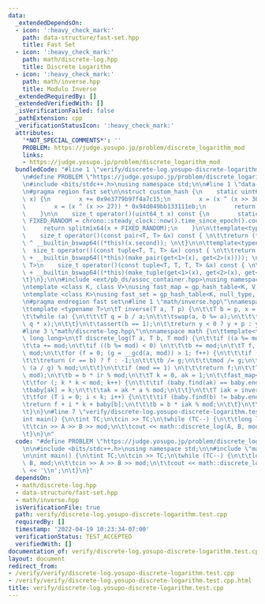 ```yaml
---
data:
  _extendedDependsOn:
  - icon: ':heavy_check_mark:'
    path: data-structure/fast-set.hpp
    title: Fast Set
  - icon: ':heavy_check_mark:'
    path: math/discrete-log.hpp
    title: Discrete Logarithm
  - icon: ':heavy_check_mark:'
    path: math/inverse.hpp
    title: Modulo Inverse
  _extendedRequiredBy: []
  _extendedVerifiedWith: []
  _isVerificationFailed: false
  _pathExtension: cpp
  _verificationStatusIcon: ':heavy_check_mark:'
  attributes:
    '*NOT_SPECIAL_COMMENTS*': ''
    PROBLEM: https://judge.yosupo.jp/problem/discrete_logarithm_mod
    links:
    - https://judge.yosupo.jp/problem/discrete_logarithm_mod
  bundledCode: "#line 1 \"verify/discrete-log.yosupo-discrete-logarithm.test.cpp\"\
    \n#define PROBLEM \"https://judge.yosupo.jp/problem/discrete_logarithm_mod\"\n\
    \n#include <bits/stdc++.h>\nusing namespace std;\n\n#line 1 \"data-structure/fast-set.hpp\"\
    \n#pragma region fast set\n\nstruct custom_hash {\n    static uint64_t splitmix64(uint64_t\
    \ x) {\n        x += 0x9e3779b97f4a7c15;\n        x = (x ^ (x >> 30)) * 0xbf58476d1ce4e5b9;\n\
    \        x = (x ^ (x >> 27)) * 0x94d049bb133111eb;\n        return x ^ (x >> 31);\n\
    \    }\n\n    size_t operator()(uint64_t x) const {\n        static const uint64_t\
    \ FIXED_RANDOM = chrono::steady_clock::now().time_since_epoch().count();\n   \
    \     return splitmix64(x + FIXED_RANDOM);\n    }\n\n\ttemplate<typename T>\n\
    \    size_t operator()(const pair<T, T> &x) const { \n\t\treturn (*this)(x.first)\
    \ ^ __builtin_bswap64((*this)(x.second)); \n\t}\n\n\ttemplate<typename T>\n  \
    \  size_t operator()(const tuple<T, T, T> &x) const { \n\t\treturn (*this)(get<0>(x))\
    \ + __builtin_bswap64((*this)(make_pair(get<1>(x), get<2>(x)))); \n\t}\n\n\ttemplate<typename\
    \ T>\n    size_t operator()(const tuple<T, T, T, T> &x) const { \n\t\treturn (*this)(get<0>(x))\
    \ + __builtin_bswap64((*this)(make_tuple(get<1>(x), get<2>(x), get<3>(x)))); \n\
    \t}\n};\n\n#include <ext/pb_ds/assoc_container.hpp>\nusing namespace __gnu_pbds;\n\
    \ntemplate <class K, class V>\nusing fast_map = gp_hash_table<K, V, custom_hash>;\n\
    \ntemplate <class K>\nusing fast_set = gp_hash_table<K, null_type, custom_hash>;\n\
    \n#pragma endregion fast set\n#line 1 \"math/inverse.hpp\"\nnamespace math {\n\
    \ttemplate <typename T>\n\tT inverse(T a, T p) {\n\t\tT b = p, x = 1, y = 0;\n\
    \t\twhile (a) {\n\t\t\tT q = b / a;\n\t\t\tswap(a, b %= a);\n\t\t\tswap(x, y -=\
    \ q * x);\n\t\t}\n\t\tassert(b == 1);\n\t\treturn y < 0 ? y + p : y;\n\t}\n}\n\
    #line 3 \"math/discrete-log.hpp\"\n\nnamespace math {\n\ttemplate<typename T =\
    \ long long>\n\tT discrete_log(T a, T b, T mod) {\n\t\tif ((a %= mod) < 0) \n\t\
    \t\ta += mod;\n\t\tif ((b %= mod) < 0) \n\t\t\tb += mod;\n\t\tT f, g, r = 1 %\
    \ mod;\n\t\tfor (f = 0; (g = __gcd(a, mod)) > 1; f++) {\n\t\t\tif (b % g) \n\t\
    \t\t\treturn (r == b) ? f : -1;\n\t\t\tb /= g;\n\t\t\tmod /= g;\n\t\t\tr = r *\
    \ (a / g) % mod;\n\t\t}\n\t\tif (mod == 1) \n\t\t\treturn f;\n\t\tT ir = inverse(r,\
    \ mod);\n\t\tb = b * ir % mod;\n\t\tT k = 0, ak = 1;\n\t\tfast_map<T, T> baby;\n\
    \t\tfor (; k * k < mod; k++) {\n\t\t\tif (baby.find(ak) == baby.end()) \n\t\t\t\
    \tbaby[ak] = k;\n\t\t\tak = ak * a % mod;\n\t\t}\n\t\tT iak = inverse(ak, mod);\n\
    \t\tfor (T i = 0; i < k; i++) {\n\t\t\tif (baby.find(b) != baby.end()) \n\t\t\t\
    \treturn f + i * k + baby[b];\n\t\t\tb = b * iak % mod;\n\t\t}\n\t\treturn -1;\n\
    \t}\n}\n#line 7 \"verify/discrete-log.yosupo-discrete-logarithm.test.cpp\"\n\n\
    int main() {\n\tint TC;\n\tcin >> TC;\n\twhile (TC--) {\n\t\tlong long A, B, mod;\n\
    \t\tcin >> A >> B >> mod;\n\t\tcout << math::discrete_log(A, B, mod) << '\\n';\n\
    \t}\n}\n"
  code: "#define PROBLEM \"https://judge.yosupo.jp/problem/discrete_logarithm_mod\"\
    \n\n#include <bits/stdc++.h>\nusing namespace std;\n\n#include \"math/discrete-log.hpp\"\
    \n\nint main() {\n\tint TC;\n\tcin >> TC;\n\twhile (TC--) {\n\t\tlong long A,\
    \ B, mod;\n\t\tcin >> A >> B >> mod;\n\t\tcout << math::discrete_log(A, B, mod)\
    \ << '\\n';\n\t}\n}"
  dependsOn:
  - math/discrete-log.hpp
  - data-structure/fast-set.hpp
  - math/inverse.hpp
  isVerificationFile: true
  path: verify/discrete-log.yosupo-discrete-logarithm.test.cpp
  requiredBy: []
  timestamp: '2022-04-19 10:23:34-07:00'
  verificationStatus: TEST_ACCEPTED
  verifiedWith: []
documentation_of: verify/discrete-log.yosupo-discrete-logarithm.test.cpp
layout: document
redirect_from:
- /verify/verify/discrete-log.yosupo-discrete-logarithm.test.cpp
- /verify/verify/discrete-log.yosupo-discrete-logarithm.test.cpp.html
title: verify/discrete-log.yosupo-discrete-logarithm.test.cpp
---
```

